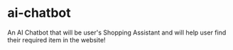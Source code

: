 # ai-chatbot
An AI Chatbot that will be user's Shopping Assistant and will help user find their required item in the website!
